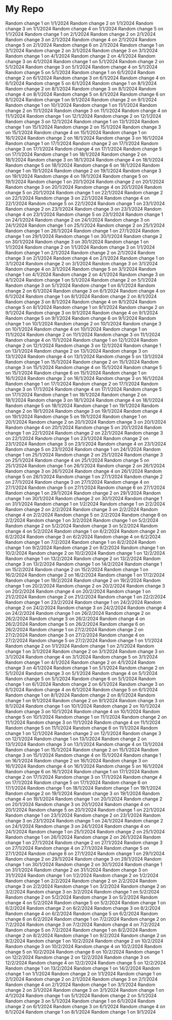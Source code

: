 # My Repo

Random change 1 on 1/1/2024
Random change 2 on 1/1/2024
Random change 3 on 1/1/2024
Random change 4 on 1/1/2024
Random change 5 on 1/1/2024
Random change 1 on 2/1/2024
Random change 2 on 2/1/2024
Random change 3 on 2/1/2024
Random change 4 on 2/1/2024
Random change 5 on 2/1/2024
Random change 6 on 2/1/2024
Random change 1 on 3/1/2024
Random change 2 on 3/1/2024
Random change 3 on 3/1/2024
Random change 1 on 4/1/2024
Random change 2 on 4/1/2024
Random change 3 on 4/1/2024
Random change 1 on 5/1/2024
Random change 2 on 5/1/2024
Random change 3 on 5/1/2024
Random change 4 on 5/1/2024
Random change 5 on 5/1/2024
Random change 1 on 6/1/2024
Random change 2 on 6/1/2024
Random change 3 on 6/1/2024
Random change 4 on 6/1/2024
Random change 5 on 6/1/2024
Random change 1 on 8/1/2024
Random change 2 on 8/1/2024
Random change 3 on 8/1/2024
Random change 4 on 8/1/2024
Random change 5 on 8/1/2024
Random change 6 on 8/1/2024
Random change 1 on 9/1/2024
Random change 2 on 9/1/2024
Random change 1 on 10/1/2024
Random change 1 on 11/1/2024
Random change 2 on 11/1/2024
Random change 3 on 11/1/2024
Random change 4 on 11/1/2024
Random change 1 on 12/1/2024
Random change 2 on 12/1/2024
Random change 3 on 12/1/2024
Random change 1 on 13/1/2024
Random change 1 on 15/1/2024
Random change 2 on 15/1/2024
Random change 3 on 15/1/2024
Random change 4 on 15/1/2024
Random change 1 on 16/1/2024
Random change 2 on 16/1/2024
Random change 3 on 16/1/2024
Random change 1 on 17/1/2024
Random change 2 on 17/1/2024
Random change 3 on 17/1/2024
Random change 4 on 17/1/2024
Random change 5 on 17/1/2024
Random change 1 on 18/1/2024
Random change 2 on 18/1/2024
Random change 3 on 18/1/2024
Random change 4 on 18/1/2024
Random change 5 on 18/1/2024
Random change 6 on 18/1/2024
Random change 1 on 19/1/2024
Random change 2 on 19/1/2024
Random change 3 on 19/1/2024
Random change 4 on 19/1/2024
Random change 5 on 19/1/2024
Random change 1 on 20/1/2024
Random change 2 on 20/1/2024
Random change 3 on 20/1/2024
Random change 4 on 20/1/2024
Random change 5 on 20/1/2024
Random change 1 on 22/1/2024
Random change 2 on 22/1/2024
Random change 3 on 22/1/2024
Random change 4 on 22/1/2024
Random change 5 on 22/1/2024
Random change 1 on 23/1/2024
Random change 2 on 23/1/2024
Random change 3 on 23/1/2024
Random change 4 on 23/1/2024
Random change 5 on 23/1/2024
Random change 1 on 24/1/2024
Random change 2 on 24/1/2024
Random change 3 on 24/1/2024
Random change 1 on 25/1/2024
Random change 2 on 25/1/2024
Random change 1 on 26/1/2024
Random change 1 on 27/1/2024
Random change 1 on 29/1/2024
Random change 1 on 30/1/2024
Random change 2 on 30/1/2024
Random change 3 on 30/1/2024
Random change 1 on 1/1/2024
Random change 2 on 1/1/2024
Random change 3 on 1/1/2024
Random change 1 on 2/1/2024
Random change 2 on 2/1/2024
Random change 3 on 2/1/2024
Random change 4 on 2/1/2024
Random change 1 on 3/1/2024
Random change 2 on 3/1/2024
Random change 3 on 3/1/2024
Random change 4 on 3/1/2024
Random change 5 on 3/1/2024
Random change 1 on 4/1/2024
Random change 2 on 4/1/2024
Random change 3 on 4/1/2024
Random change 1 on 5/1/2024
Random change 2 on 5/1/2024
Random change 3 on 5/1/2024
Random change 1 on 6/1/2024
Random change 2 on 6/1/2024
Random change 3 on 6/1/2024
Random change 4 on 6/1/2024
Random change 1 on 8/1/2024
Random change 2 on 8/1/2024
Random change 3 on 8/1/2024
Random change 4 on 8/1/2024
Random change 5 on 8/1/2024
Random change 1 on 9/1/2024
Random change 2 on 9/1/2024
Random change 3 on 9/1/2024
Random change 4 on 9/1/2024
Random change 5 on 9/1/2024
Random change 6 on 9/1/2024
Random change 1 on 10/1/2024
Random change 2 on 10/1/2024
Random change 3 on 10/1/2024
Random change 4 on 10/1/2024
Random change 1 on 11/1/2024
Random change 2 on 11/1/2024
Random change 3 on 11/1/2024
Random change 4 on 11/1/2024
Random change 1 on 12/1/2024
Random change 2 on 12/1/2024
Random change 3 on 12/1/2024
Random change 1 on 13/1/2024
Random change 2 on 13/1/2024
Random change 3 on 13/1/2024
Random change 4 on 13/1/2024
Random change 5 on 13/1/2024
Random change 1 on 15/1/2024
Random change 2 on 15/1/2024
Random change 3 on 15/1/2024
Random change 4 on 15/1/2024
Random change 5 on 15/1/2024
Random change 6 on 15/1/2024
Random change 1 on 16/1/2024
Random change 2 on 16/1/2024
Random change 3 on 16/1/2024
Random change 1 on 17/1/2024
Random change 2 on 17/1/2024
Random change 3 on 17/1/2024
Random change 4 on 17/1/2024
Random change 5 on 17/1/2024
Random change 1 on 18/1/2024
Random change 2 on 18/1/2024
Random change 3 on 18/1/2024
Random change 4 on 18/1/2024
Random change 5 on 18/1/2024
Random change 1 on 19/1/2024
Random change 2 on 19/1/2024
Random change 3 on 19/1/2024
Random change 4 on 19/1/2024
Random change 5 on 19/1/2024
Random change 1 on 20/1/2024
Random change 2 on 20/1/2024
Random change 3 on 20/1/2024
Random change 4 on 20/1/2024
Random change 5 on 20/1/2024
Random change 1 on 22/1/2024
Random change 2 on 22/1/2024
Random change 3 on 22/1/2024
Random change 1 on 23/1/2024
Random change 2 on 23/1/2024
Random change 3 on 23/1/2024
Random change 4 on 23/1/2024
Random change 5 on 23/1/2024
Random change 1 on 24/1/2024
Random change 1 on 25/1/2024
Random change 2 on 25/1/2024
Random change 3 on 25/1/2024
Random change 4 on 25/1/2024
Random change 5 on 25/1/2024
Random change 1 on 26/1/2024
Random change 2 on 26/1/2024
Random change 3 on 26/1/2024
Random change 4 on 26/1/2024
Random change 5 on 26/1/2024
Random change 1 on 27/1/2024
Random change 2 on 27/1/2024
Random change 3 on 27/1/2024
Random change 4 on 27/1/2024
Random change 5 on 27/1/2024
Random change 6 on 27/1/2024
Random change 1 on 29/1/2024
Random change 2 on 29/1/2024
Random change 1 on 30/1/2024
Random change 2 on 30/1/2024
Random change 1 on 31/1/2024
Random change 1 on 1/2/2024
Random change 1 on 2/2/2024
Random change 2 on 2/2/2024
Random change 3 on 2/2/2024
Random change 4 on 2/2/2024
Random change 5 on 2/2/2024
Random change 6 on 2/2/2024
Random change 1 on 3/2/2024
Random change 1 on 5/2/2024
Random change 2 on 5/2/2024
Random change 3 on 5/2/2024
Random change 4 on 5/2/2024
Random change 1 on 6/2/2024
Random change 2 on 6/2/2024
Random change 3 on 6/2/2024
Random change 4 on 6/2/2024
Random change 1 on 7/2/2024
Random change 1 on 8/2/2024
Random change 1 on 9/2/2024
Random change 2 on 9/2/2024
Random change 1 on 10/2/2024
Random change 2 on 10/2/2024
Random change 1 on 12/2/2024
Random change 1 on 13/2/2024
Random change 2 on 13/2/2024
Random change 3 on 13/2/2024
Random change 1 on 14/2/2024
Random change 1 on 15/2/2024
Random change 2 on 15/2/2024
Random change 1 on 16/2/2024
Random change 2 on 16/2/2024
Random change 1 on 17/2/2024
Random change 1 on 19/2/2024
Random change 2 on 19/2/2024
Random change 1 on 20/2/2024
Random change 2 on 20/2/2024
Random change 3 on 20/2/2024
Random change 4 on 20/2/2024
Random change 1 on 21/2/2024
Random change 2 on 21/2/2024
Random change 1 on 22/2/2024
Random change 1 on 23/2/2024
Random change 1 on 24/2/2024
Random change 2 on 24/2/2024
Random change 3 on 24/2/2024
Random change 4 on 24/2/2024
Random change 1 on 26/2/2024
Random change 2 on 26/2/2024
Random change 3 on 26/2/2024
Random change 4 on 26/2/2024
Random change 5 on 26/2/2024
Random change 6 on 26/2/2024
Random change 1 on 27/2/2024
Random change 2 on 27/2/2024
Random change 3 on 27/2/2024
Random change 4 on 27/2/2024
Random change 5 on 27/2/2024
Random change 1 on 1/1/2024
Random change 2 on 1/1/2024
Random change 1 on 2/1/2024
Random change 1 on 3/1/2024
Random change 2 on 3/1/2024
Random change 3 on 3/1/2024
Random change 4 on 3/1/2024
Random change 5 on 3/1/2024
Random change 1 on 4/1/2024
Random change 2 on 4/1/2024
Random change 3 on 4/1/2024
Random change 1 on 5/1/2024
Random change 2 on 5/1/2024
Random change 3 on 5/1/2024
Random change 4 on 5/1/2024
Random change 5 on 5/1/2024
Random change 6 on 5/1/2024
Random change 1 on 6/1/2024
Random change 2 on 6/1/2024
Random change 3 on 6/1/2024
Random change 4 on 6/1/2024
Random change 5 on 6/1/2024
Random change 1 on 8/1/2024
Random change 2 on 8/1/2024
Random change 1 on 9/1/2024
Random change 2 on 9/1/2024
Random change 3 on 9/1/2024
Random change 1 on 10/1/2024
Random change 2 on 10/1/2024
Random change 3 on 10/1/2024
Random change 4 on 10/1/2024
Random change 5 on 10/1/2024
Random change 1 on 11/1/2024
Random change 2 on 11/1/2024
Random change 3 on 11/1/2024
Random change 4 on 11/1/2024
Random change 5 on 11/1/2024
Random change 6 on 11/1/2024
Random change 1 on 12/1/2024
Random change 2 on 12/1/2024
Random change 3 on 12/1/2024
Random change 1 on 13/1/2024
Random change 2 on 13/1/2024
Random change 3 on 13/1/2024
Random change 4 on 13/1/2024
Random change 1 on 15/1/2024
Random change 2 on 15/1/2024
Random change 3 on 15/1/2024
Random change 4 on 15/1/2024
Random change 1 on 16/1/2024
Random change 2 on 16/1/2024
Random change 3 on 16/1/2024
Random change 4 on 16/1/2024
Random change 5 on 16/1/2024
Random change 6 on 16/1/2024
Random change 1 on 17/1/2024
Random change 2 on 17/1/2024
Random change 3 on 17/1/2024
Random change 4 on 17/1/2024
Random change 5 on 17/1/2024
Random change 6 on 17/1/2024
Random change 1 on 18/1/2024
Random change 1 on 19/1/2024
Random change 2 on 19/1/2024
Random change 3 on 19/1/2024
Random change 4 on 19/1/2024
Random change 1 on 20/1/2024
Random change 2 on 20/1/2024
Random change 3 on 20/1/2024
Random change 4 on 20/1/2024
Random change 5 on 20/1/2024
Random change 1 on 22/1/2024
Random change 1 on 23/1/2024
Random change 2 on 23/1/2024
Random change 3 on 23/1/2024
Random change 1 on 24/1/2024
Random change 2 on 24/1/2024
Random change 3 on 24/1/2024
Random change 4 on 24/1/2024
Random change 1 on 25/1/2024
Random change 2 on 25/1/2024
Random change 1 on 26/1/2024
Random change 2 on 26/1/2024
Random change 1 on 27/1/2024
Random change 2 on 27/1/2024
Random change 3 on 27/1/2024
Random change 4 on 27/1/2024
Random change 5 on 27/1/2024
Random change 6 on 27/1/2024
Random change 1 on 29/1/2024
Random change 2 on 29/1/2024
Random change 3 on 29/1/2024
Random change 1 on 30/1/2024
Random change 2 on 30/1/2024
Random change 1 on 31/1/2024
Random change 2 on 31/1/2024
Random change 3 on 31/1/2024
Random change 1 on 1/2/2024
Random change 2 on 1/2/2024
Random change 1 on 2/2/2024
Random change 2 on 2/2/2024
Random change 3 on 2/2/2024
Random change 1 on 3/2/2024
Random change 2 on 3/2/2024
Random change 3 on 3/2/2024
Random change 1 on 5/2/2024
Random change 2 on 5/2/2024
Random change 3 on 5/2/2024
Random change 4 on 5/2/2024
Random change 5 on 5/2/2024
Random change 1 on 6/2/2024
Random change 2 on 6/2/2024
Random change 3 on 6/2/2024
Random change 4 on 6/2/2024
Random change 5 on 6/2/2024
Random change 6 on 6/2/2024
Random change 1 on 7/2/2024
Random change 2 on 7/2/2024
Random change 3 on 7/2/2024
Random change 4 on 7/2/2024
Random change 5 on 7/2/2024
Random change 1 on 8/2/2024
Random change 2 on 8/2/2024
Random change 1 on 9/2/2024
Random change 2 on 9/2/2024
Random change 1 on 10/2/2024
Random change 2 on 10/2/2024
Random change 3 on 10/2/2024
Random change 4 on 10/2/2024
Random change 5 on 10/2/2024
Random change 6 on 10/2/2024
Random change 1 on 12/2/2024
Random change 2 on 12/2/2024
Random change 3 on 12/2/2024
Random change 4 on 12/2/2024
Random change 5 on 12/2/2024
Random change 1 on 13/2/2024
Random change 1 on 14/2/2024
Random change 1 on 1/1/2024
Random change 2 on 1/1/2024
Random change 1 on 2/1/2024
Random change 2 on 2/1/2024
Random change 3 on 2/1/2024
Random change 4 on 2/1/2024
Random change 1 on 3/1/2024
Random change 2 on 3/1/2024
Random change 3 on 3/1/2024
Random change 1 on 4/1/2024
Random change 1 on 5/1/2024
Random change 2 on 5/1/2024
Random change 3 on 5/1/2024
Random change 1 on 6/1/2024
Random change 2 on 6/1/2024
Random change 3 on 6/1/2024
Random change 4 on 6/1/2024
Random change 1 on 8/1/2024
Random change 1 on 9/1/2024